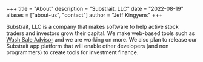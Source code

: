 +++
title = "About"
description = "Substrait, LLC"
date = "2022-08-19"
aliases = ["about-us", "contact"]
author = "Jeff Kingyens"
+++

Substrait, LLC is a company that makes software to help active stock traders and investors grow their capital. We make web-based tools such as [Wash Sale Advisor](https://washsaleadvisor.com) and we are working on more. We also plan to release our Substrait app platform that will enable other developers (and non programmers) to create tools for investment finance. 

